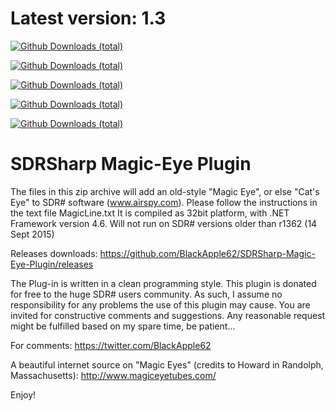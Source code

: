 # Latest version: 1.3 

[![Github Downloads (total)](https://img.shields.io/github/downloads/BlackApple62/SDRSharp-Magic-Eye-Plugin/1.3/total.svg)]()

[![Github Downloads (total)](https://img.shields.io/github/downloads/BlackApple62/SDRSharp-Magic-Eye-Plugin/1.2/total.svg)]()

[![Github Downloads (total)](https://img.shields.io/github/downloads/BlackApple62/SDRSharp-Magic-Eye-Plugin/1.1/total.svg)]()

[![Github Downloads (total)](https://img.shields.io/github/downloads/BlackApple62/SDRSharp-Magic-Eye-Plugin/1.0/total.svg)]()

[![Github Downloads (total)](https://img.shields.io/github/downloads/BlackApple62/SDRSharp-Magic-Eye-Plugin/total.svg)]()

  
# SDRSharp Magic-Eye Plugin

The files in this zip archive will add an old-style "Magic Eye", or else "Cat's Eye" to SDR# software (www.airspy.com). Please follow the instructions in the text file MagicLine.txt It is compiled as 32bit platform, with .NET Framework version 4.6. Will not run on SDR# versions older than r1362 (14 Sept 2015)

Releases downloads: https://github.com/BlackApple62/SDRSharp-Magic-Eye-Plugin/releases

The Plug-in is written in a clean programming style. This plugin is donated for free to the huge SDR# users community. As such, I assume no responsibility for any problems the use of this plugin may cause. You are invited for constructive comments and suggestions. Any reasonable request might be fulfilled based on my spare time, be patient...

For comments: https://twitter.com/BlackApple62

A beautiful internet source on "Magic Eyes" (credits to Howard in Randolph, Massachusetts): http://www.magiceyetubes.com/

Enjoy!

